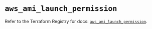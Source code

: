 # `aws_ami_launch_permission`

Refer to the Terraform Registry for docs: [`aws_ami_launch_permission`](https://registry.terraform.io/providers/hashicorp/aws/5.95.0/docs/resources/ami_launch_permission).
